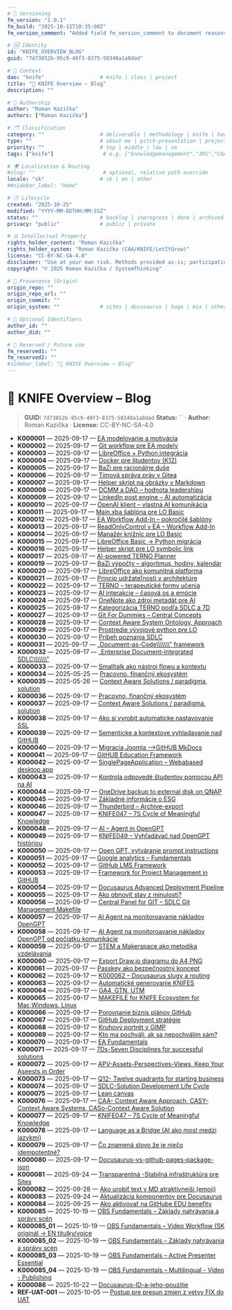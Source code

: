 ```yaml
---
# 🧩 Versioning
fm_version: "1.0.1"
fm_build: "2025-10-12T10:35:00Z"
fm_version_comment: "Added field fm_version_comment to document reasons for FM updates"

# 🆔 Identity
id: "KNIFE_OVERVIEW_BLOG"
guid: "7d73852b-95c9-49f3-8375-50340a1a8dad"

# 🧭 Context
dao: "knife"                  # knife | class | project
title: "📰 KNIFE Overview – Blog"
description: ""

# 👥 Authorship
author: "Roman Kazička"
authors: ["Roman Kazička"]

# 🗂 Classification
category: ""                  # deliverable | methodology | knife | howto | other
type: ""                      # about-me | pitch-presentation | project-summary | howto | other
priority: ""                  # top | middle | low | no
tags: ["knife"]                # e.g. ["knowledgemanagement","3RS","CAA"]

# 🌍 Localization & Routing
#slug: ""                      # optional, relative path override
locale: "sk"                  # sk | en | other
##sidebar_label: "Home"

# 🕒 Lifecycle
created: "2025-10-25"
modified: "YYYY-MM-DDTHH:MM:SSZ"
status: ""                    # backlog | inprogress | done | archived | other
privacy: "public"             # public | private

# ⚖️ Intellectual Property
rights_holder_content: "Roman Kazička"
rights_holder_system: "Roman Kazička (CAA/KNIFE/LetItGrow)"
license: "CC-BY-NC-SA-4.0"
disclaimer: "Use at your own risk. Methods provided as-is; participation is voluntary and context-aware."
copyright: "© 2025 Roman Kazička / SystemThinking"

# 🔗 Provenance (Origin)
origin_repo: ""
origin_repo_url: ""
origin_commit: ""
origin_system: ""             # sites | docusaurus | hugo | mix | other

# 🪪 Optional Identifiers
author_id: ""
author_did: ""

# 🧱 Reserved / Future use
fm_reserved1: ""
fm_reserved2: ""
#sidebar_label: "📰 KNIFE Overview – Blog"
---
```


# 📰 KNIFE Overview – Blog

<!-- fm-visible: start -->
> **GUID:** `7d73852b-95c9-49f3-8375-50340a1a8dad`
> **Status:** `` · **Author:** Roman Kazička · **License:** CC-BY-NC-SA-4.0
<!-- fm-visible: end -->


- **K000001** — 2025-09-17 — [EA modelovanie a motivácia](/sk/knifes/K000001-ea-modelovanie-a-motivacia)
- **K000002** — 2025-09-17 — [Git workflow pre EA modely](/sk/knifes/K000002-git-workflow-pre-ea-modely)
- **K000003** — 2025-09-17 — [LibreOffice + Python integrácia](/sk/knifes/K000003-libreoffice-python-integracia)
- **K000004** — 2025-09-17 — [Docker pre študentov (K12)](/sk/knifes/K000004-docker-pre-studentov-k12)
- **K000005** — 2025-09-17 — [BaZi pre racionálne duše](/sk/knifes/K000005-bazi-pre-racionalne-duse)
- **K000006** — 2025-09-17 — [Tímová správa práv v Gitea](/sk/knifes/K000006-timova-sprava-prav-v-gitea)
- **K000007** — 2025-09-17 — [Helper skript na obrázky v Markdown](/sk/knifes/K000007-helper-skript-na-obrazky-v-markdown)
- **K000008** — 2025-09-17 — [DCMM a DAO – hodnota leadershipu](/sk/knifes/K000008-dcmm-a-dao-hodnota-leadershipu)
- **K000009** — 2025-09-17 — [LinkedIn post engine – AI automatizácia](/sk/knifes/K000009-linkedin-post-engine-ai-automatizacia)
- **K000010** — 2025-09-17 — [OpenAI klient – vlastná AI komunikácia](/sk/knifes/K000010-openai-klient-vlastna-ai-komunikacia)
- **K000011** — 2025-09-17 — [Main.xba šablóna pre LO Basic](/sk/knifes/K000011-main-xba-sablona-pre-lo-basic)
- **K000012** — 2025-09-17 — [EA Workflow Add-In – pokročilé šablóny](/sk/knifes/K000012-ea-workflow-add-in-pokrocile-sablony)
- **K000013** — 2025-09-17 — [ReadOnlyControl v EA – Workflow Add-In](/sk/knifes/K000013-readonlycontrol-v-ea-workflow-add-in)
- **K000014** — 2025-09-17 — [Manažér knižníc pre LO Basic](/sk/knifes/K000014-manazer-kniznic-pre-lo-basic)
- **K000015** — 2025-09-17 — [LibreOffice Basic → Python migrácia](/sk/knifes/K000015-libreoffice-basic-python-migracia)
- **K000016** — 2025-09-17 — [Helper skript pre LO symbolic link](/sk/knifes/K000016-helper-skript-pre-lo-symbolic-link)
- **K000017** — 2025-09-17 — [AI-powered TERNO Planner](/sk/knifes/K000017-ai-powered-terno-planner)
- **K000019** — 2025-09-17 — [BaZi výpočty – algoritmus, hodiny, kalendár](/sk/knifes/K000019-bazi-vypocty-algoritmus-hodiny-kalendar)
- **K000020** — 2025-09-17 — [LibreOffice ako komunitná platforma](/sk/knifes/K000020-libreoffice-ako-komunitna-platforma)
- **K000021** — 2025-09-17 — [Princíp udržateľnosti v architektúre](/sk/knifes/K000021-princip-udrzatelnosti-v-architekture)
- **K000022** — 2025-09-17 — [TERNO – terapeutické formy učenia](/sk/knifes/K000022-terno-terapeuticke-formy-ucenia)
- **K000023** — 2025-09-17 — [AI interakcie – časová os a emócie](/sk/knifes/K000023-ai-interakcie-casova-os-a-emocie)
- **K000024** — 2025-09-17 — [OneNote ako zdroj metadát pre AI](/sk/knifes/K000024-onenote-ako-zdroj-metadat-pre-ai)
- **K000025** — 2025-09-17 — [Kategorizácia TERNO podľa SDLC a 7D](/sk/knifes/K000025-kategorizacia-terno-podla-sdlc-a-7d)
- **K000027** — 2025-09-17 — [Git For Dummies – Central Concepts](/sk/knifes/K000027-git-for-dummies-central-concepts)
- **K000028** — 2025-09-17 — [Context Aware System Ontology, Approach](/sk/knifes/K000028-context-aware-system-ontology-approach)
- **K000029** — 2025-09-17 — [Prostredie vývojové python pre LO](/sk/knifes/K000029-prostredie-vyvojove-python-pre-lo)
- **K000030** — 2025-09-17 — [Príbeh poznania SDLC](/sk/knifes/K000030-pribeh-poznania-sdlc)
- **K000031** — 2025-09-17 — [„Document-as-Code\\\\\\\\\\\\\\\" framework](/sk/knifes/K000031-document-as-code-framework)
- **K000032** — 2025-09-17 — [„Enterprise Document-integrated SDLC\\\\\\\\\\\\\\\"](/sk/knifes/K000032-enterprise-document-integrated-sdlc)
- **K000033** — 2025-09-17 — [Smalltalk ako nástroj flowu a kontextu](/sk/knifes/K000033-smalltalk-ako-nastroj-flowu-a-kontextu)
- **K000034** — 2025-05-25 — [Pracovno, finančný ekosystém](/sk/knifes/K000034-pracovno-financny-ekosystem)
- **K000035** — 2025-05-26 — [Context Aware Solutions / paradigma, solution](/sk/knifes/K000035-context-aware-solutions-paradigma-solution)
- **K000036** — 2025-09-17 — [Pracovno, finančný ekosystém](/sk/knifes/K000036-pracovno-financny-ekosystem)
- **K000037** — 2025-09-17 — [Context Aware Solutions / paradigma, solution](/sk/knifes/K000037-context-aware-solutions-paradigma-solution)
- **K000038** — 2025-09-17 — [Ako si vyrobit automaticke nastavovanie SSL](/sk/knifes/K000038-ako-si-vyrobit-automaticke-nastavovanie-ssl)
- **K000039** — 2025-09-17 — [Sementicke a kontextove vyhladavanie nad GitHUB](/sk/knifes/K000039-sementicke-a-kontextove-vyhladavanie-nad-github)
- **K000040** — 2025-09-17 — [Migracia Joomla -->GitHUB MkDocs](/sk/knifes/K000040-migracia-joomla-github-mkdocs)
- **K000041** — 2025-09-17 — [GitHUB Education Framework](/sk/knifes/K000041-github-education-framework)
- **K000042** — 2025-09-17 — [SinglePageApplication – Webabased desktop app](/sk/knifes/K000042-singlepageapplication-webabased-desktop-app)
- **K000043** — 2025-09-17 — [Kontrola odpovedé študentov pomocou API na AI](/sk/knifes/K000043-kontrola-odpovede-studentov-pomocou-api-na-ai)
- **K000044** — 2025-09-17 — [OneDrive backup to external disk on QNAP](/sk/knifes/K000044-onedrive-backup-to-external-disk-on-qnap)
- **K000045** — 2025-09-17 — [Základné informácie o ESG](/sk/knifes/K000045-zakladne-informacie-o-esg)
- **K000046** — 2025-09-17 — [Thunderbird – Archive-export](/sk/knifes/K000046-thunderbird-archive-export)
- **K000047** — 2025-09-17 — [KNIFE047 – 7S Cycle of Meaningful Knowledge](/sk/knifes/K000047-knife047-7s-cycle-of-meaningful-knowledge)
- **K000048** — 2025-09-17 — [AI – Agent in OpenGPT](/sk/knifes/K000048-ai-agent-in-opengpt)
- **K000049** — 2025-09-17 — [KNIFE049 – Vyhľadávač nad OpenGPT históriou](/sk/knifes/K000049-knife049-vyhladavac-nad-opengpt-historiou)
- **K000050** — 2025-09-17 — [Open GPT, vytváranie prompt instructions](/sk/knifes/K000050-open-gpt-vytvaranie-prompt-instructions)
- **K000051** — 2025-09-17 — [Google analytics – Fundamentals](/sk/knifes/K000051-google-analytics-fundamentals)
- **K000052** — 2025-09-17 — [GitHub LMS Framework](/sk/knifes/K000052-github-lms-framework)
- **K000053** — 2025-09-17 — [Framework for Project Management in GitHUB](/sk/knifes/K000053-framework-for-project-management-in-github)
- **K000054** — 2025-09-17 — [Docusaurus Advanced Deployment Pipeline](/sk/knifes/K000054-docusaurus-advanced-deployment-pipeline)
- **K000055** — 2025-09-17 — [Ako obnoviť stav z minulosti?](/sk/knifes/K000055-ako-obnovit-stav-z-minulosti)
- **K000056** — 2025-09-17 — [Central Panel for GIT – SDLC Git Management Makefile](/sk/knifes/K000056-central-panel-for-git-sdlc-git-management-makefile)
- **K000057** — 2025-09-17 — [AI Agent na monitoroavanie nákladov OpenGPT](/sk/knifes/K000057-ai-agent-na-monitoroavanie-nakladov-opengpt)
- **K000058** — 2025-09-17 — [AI Agent na monitoroavanie nákladov OpenGPT od počiatku komunikácie](/sk/knifes/K000058-ai-agent-na-monitoroavanie-nakladov-opengpt-od-pociatku-komunikacie)
- **K000059** — 2025-09-17 — [STEM a Makerspace ako metodika vzdelávania](/sk/knifes/K000059-stem-a-makerspace-ako-metodika-vzdelavania)
- **K000060** — 2025-09-17 — [Export Draw.io diagramu do A4 PNG](/sk/knifes/K000060-export-draw-io-diagramu-do-a4-png)
- **K000061** — 2025-09-17 — [Passkey ako bezpečnostný koncept](/sk/knifes/K000061-passkey-ako-bezpecnostny-koncept)
- **K000062** — 2025-09-17 — [K000062 – Docusaurus slugy a routing](/sk/knifes/K000062-docusaurus-slugy-a-routing)
- **K000063** — 2025-09-17 — [Automatické generovanie KNIFES](/sk/knifes/K000063-automaticke-generovanie-knifes)
- **K000064** — 2025-09-17 — [GA4, GTN, UTM](/sk/knifes/K000064-ga4-gtn-utm)
- **K000065** — 2025-09-17 — [MAKEFILE for KNIFE Ecosystem for Mac,Windows, Linux](/sk/knifes/K000065-makefile-for-knife-ecosystem-for-mac-windows-linux)
- **K000066** — 2025-09-17 — [Porovnanie biznis plánov GitHub](/sk/knifes/K000066-porovnanie-biznis-planov-github)
- **K000067** — 2025-09-17 — [GitHub Deployment stratégie](/sk/knifes/K000067-github-deployment-strategie)
- **K000068** — 2025-09-17 — [Kruhový portrét v GIMP](/sk/knifes/K000068-kruhovy-portret-v-gimp)
- **K000069** — 2025-09-17 — [Kto ma pochváli, ak sa nepochválim sám?](/sk/knifes/K000069-kto-ma-pochvali-ak-sa-nepochvalim-sam)
- **K000070** — 2025-09-17 — [EA Fundamentals](/sk/knifes/K000070-ea-fundamentals)
- **K000071** — 2025-09-17 — [7Ds-Seven Disciplines for successful solutions](/sk/knifes/K000071-7ds-seven-disciplines-for-successful-solutions)
- **K000072** — 2025-09-17 — [APV-Assets-Perspectives-Views, Keep Your Aseests in Order](/sk/knifes/K000072-apv-assets-perspectives-views-keep-your-aseests-in-order)
- **K000073** — 2025-09-17 — [Q12- Twelve quadrants for starting business](/sk/knifes/K000073-q12-twelve-quadrants-for-starting-business)
- **K000074** — 2025-09-17 — [SDLC-Solution Development Life Cycle](/sk/knifes/K000074-sdlc-solution-development-life-cycle)
- **K000075** — 2025-09-17 — [Lean canvas](/sk/knifes/K000075-lean-canvas)
- **K000076** — 2025-09-17 — [CAA- Context Aware Approach, CASY-Context Aware Systems, CASo-Context Aware Solution](/sk/knifes/K000076-caa-context-aware-approach-casy-context-aware-systems-caso-context-aware-solution)
- **K000077** — 2025-09-17 — [KNIFE047 – 7S Cycle of Meaningful Knowledge](/sk/knifes/K000077-knife047-7s-cycle-of-meaningful-knowledge)
- **K000078** — 2025-09-17 — [Language as a Bridge (AI ako most medzi jazykmi)](/sk/knifes/K000078-language-as-a-bridge-ai-ako-most-medzi-jazykmi)
- **K000079** — 2025-09-17 — [Čo znamená slovo že je niečo idempotentné?](/sk/knifes/K000079-co-znamena-slovo-ze-je-nieco-idempotentne)
- **K000080** — 2025-09-17 — [Docusaurus-vs-github-pages-package-json](/sk/knifes/K000080-docusaurus-vs-github-pages-package-json)
- **K000081** — 2025-09-24 — [Transparentná -Stabilná infraštruktúra pre Sites](/sk/knifes/K000081-transparentna-stabilna-infrastruktura-pre-sites)
- **K000082** — 2025-09-28 — [Ako urobiť text v MD atraktívnejší (emoji)](/sk/knifes/K000082-ako-urobit-text-v-md-atraktivnejsi-emoji)
- **K000083** — 2025-09-24 — [Aktualizácia komponentov pre Docusaurus](/sk/knifes/K000083-aktualizacia-komponentov-pre-docusaurus)
- **K000084** — 2025-09-25 — [Ako aktivovať na GitHube EDU benefity](/sk/knifes/K000084-ako-aktivovat-na-githube-edu-benefity)
- **K000085** — 2025-10-19 — [OBS Fundamentals – Základy nahrávania a správy scén](/sk/knifes/K000085-obs-fundamentals)
- **K000085_01** — 2025-10-19 — [OBS Fundamentals – Video Workflow (SK originál → EN titulky/voice](/sk/knifes/K000085-obs-fundamentals/K000085_01-video-workflow)
- **K000085_02** — 2025-10-19 — [OBS Fundamentals – Základy nahrávania a správy scén](/sk/knifes/K000085-obs-fundamentals/K000085_02-obs-fundamentals)
- **K000085_03** — 2025-10-19 — [OBS Fundamentals – Active Presenter Essential](/sk/knifes/K000085-obs-fundamentals/K000085_03-active-presenter-essentials)
- **K000085_04** — 2025-10-19 — [OBS Fundamentals – Multilingual - Video - Publishing](/sk/knifes/K000085-obs-fundamentals/K000085_04-multilingual-video-publishing)
- **K000086** — 2025-10-22 — [Docusaurus-ID-a-jeho-pouzitie](/sk/knifes/K000086-docusaurus-id-a-jeho-pouzitie)
- **REF-UAT-001** — 2025-10-05 — [Postup pre presun zmien z vetvy FIX do UAT](/sk/knifes/K000026-knife-framework-pre-vyvoj-a-ucenie-sa-libreoffice-python)
